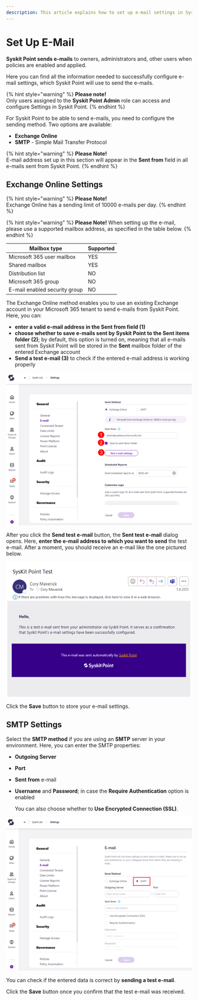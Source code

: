 ```yaml
---
description: This article explains how to set up e-mail settings in Syskit Point.
---
```


# Set Up E-Mail

**Syskit Point sends e-mails** to owners, administrators and, other users when policies are enabled and applied.

Here you can find all the information needed to successfully configure e-mail settings, which Syskit Point will use to send the e-mails.

{% hint style="warning" %}
**Please note!**\
Only users assigned to the **Syskit Point Admin** role can access and configure Settings in Syskit Point.
{% endhint %}

For Syskit Point to be able to send e-mails, you need to configure the sending method. Two options are available:

* **Exchange Online**
* **SMTP** - Simple Mail Transfer Protocol

{% hint style="warning" %}
**Please Note!**\
E-mail address set up in this section will appear in the **Sent from** field in all e-mails sent from Syskit Point.
{% endhint %}

## Exchange Online Settings

{% hint style="warning" %}
**Please Note!**\
Exchange Online has a sending limit of 10000 e-mails per day.
{% endhint %}

{% hint style="warning" %}
**Please Note!** When setting up the e-mail, please use a supported mailbox address, as specified in the table below.
{% endhint %}

| Mailbox type                  | Supported |
| ----------------------------- | --------- |
| Microsoft 365 user mailbox    | YES       |
| Shared mailbox                | YES       |
| Distribution list             | NO        |
| Microsoft 365 group           | NO        |
| E-mail enabled security group | NO        |

The Exchange Online method enables you to use an existing Exchange account in your Microsoft 365 tenant to send e-mails from Syskit Point. Here, you can:

* **enter a valid e-mail address in the Sent from field (1)**
* **choose whether to save e-mails sent by Syskit Point to the Sent items folder (2)**; by default, this option is turned on, meaning that all e-mails sent from Syskit Point will be stored in the **Sent** mailbox folder of the entered Exchange account
* **Send a test e-mail (3)** to check if the entered e-mail address is working properly

![Exchange Online e-mail Settings screen](../.gitbook/assets/enable-permissions-review_exchange-online-settings.png)

After you click the **Send test e-mail** button, the **Sent test e-mail** dialog opens. Here, **enter the e-mail address to which you want to send** the test e-mail. After a moment, you should receive an e-mail like the one pictured below.

![Test e-mail](../.gitbook/assets/set-up-email-test-email.png)

Click the **Save** button to store your e-mail settings.

## SMTP Settings

Select the **SMTP method** if you are using an **SMTP** server in your environment. Here, you can enter the SMTP properties:

* **Outgoing Server**
* **Port**
* **Sent from** e-mail
*   **Username** and **Password**; in case the **Require Authentication** option is enabled

    You can also choose whether to **Use Encrypted Connection (SSL)**.

![SMTP e-mail Settings screen](../.gitbook/assets/enable-permissions-review_smtp-settings.png)

You can check if the entered data is correct by **sending a test e-mail**.

Click the **Save** button once you confirm that the test e-mail was received.
